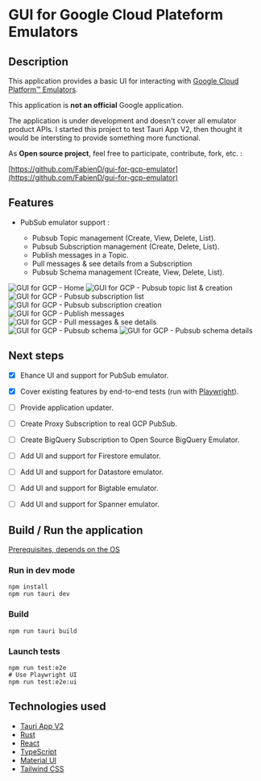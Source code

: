 # GUI for Google Cloud Plateform Emulators

## Description

This application provides a basic UI for interacting with [Google Cloud Platform™ Emulators](https://cloud.google.com/sdk/gcloud/reference/beta/emulators).

This application is **not an official** Google application.

The application is under development and doesn't cover all emulator product APIs. I started this project to test Tauri App V2, then thought it would be intersting to provide something more functional.

As **Open source project**, feel free to participate, contribute, fork, etc. :

[https://github.com/FabienD/gui-for-gcp-emulator](https://github.com/FabienD/gui-for-gcp-emulator)

## Features

- PubSub emulator support :

  - Pubsub Topic management (Create, View, Delete, List).
  - Pubsub Subscription management (Create, Delete, List).
  - Publish messages in a Topic.
  - Pull messages & see details from a Subscription
  - Pubsub Schema management (Create, View, Delete, List).

![GUI for GCP - Home](./doc/assets/gcp_gui_home.png)
![GUI for GCP - Pubsub topic list & creation](./doc/assets/gcp_gui_pubsub_topic_create.png)
![GUI for GCP - Pubsub subscription list](./doc/assets/gcp_gui_pubsub_subscription.png)
![GUI for GCP - Pubsub subscription creation](./doc/assets/gcp_gui_pubsub_subscription_create.png)
![GUI for GCP - Publish messages](./doc/assets/gcp_gui_pubsub_topic_publish.png)
![GUI for GCP - Pull messages & see details](./doc/assets/gcp_gui_pubsub_subscription_pull_message.png)
![GUI for GCP - Pubsub schema](./doc/assets/gcp_gui_pubsub_schema_create.png)
![GUI for GCP - Pubsub schema details](./doc/assets/gcp_gui_pubsub_schema_details.png)

## Next steps

- [x] Ehance UI and support for PubSub emulator.
- [x] Cover existing features by end-to-end tests (run with [Playwright](https://playwright.dev/)).
- [ ] Provide application updater.

- [ ] Create Proxy Subscription to real GCP PubSub.
- [ ] Create BigQuery Subscription to Open Source BigQuery Emulator.

- [ ] Add UI and support for Firestore emulator.
- [ ] Add UI and support for Datastore emulator.
- [ ] Add UI and support for Bigtable emulator.
- [ ] Add UI and support for Spanner emulator.

## Build / Run the application

[Prerequisites, depends on the OS](https://v2.tauri.app/fr/start/prerequisites/)

### Run in dev mode

```shell
npm install
npm run tauri dev
```

### Build

```shell
npm run tauri build
```

### Launch tests

```shell
npm run test:e2e
# Use Playwright UI
npm run test:e2e:ui
```

## Technologies used

- [Tauri App V2](https://v2.tauri.app/)
- [Rust](https://www.rust-lang.org/)
- [React](https://react.dev/)
- [TypeScript](https://www.typescriptlang.org/)
- [Material UI](https://material-ui.com/)
- [Tailwind CSS](https://tailwindcss.com/)
